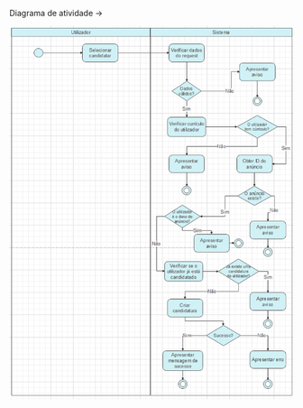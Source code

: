 Diagrama de atividade ->

![image.png](../../.attachments/image-be511568-52f7-4719-88c9-cc24cd4d2369.png)